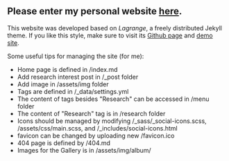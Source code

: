 ## Please enter my personal website [here](https://kpsimonlin.github.io/).

This website was developed based on *Lagrange*, a freely distributed Jekyll theme. If you like this style, make sure to visit its [Github page](https://github.com/LeNPaul/Lagrange) and [demo site](https://lenpaul.github.io/Lagrange/).

Some useful tips for managing the site (for me):
- Home page is defined in /index.md
- Add research interest post in /\_post folder
- Add image in /assets/img folder
- Tags are defined in /\_data/settings.yml
- The content of tags besides "Research" can be accessed in /menu folder
- The content of "Research" tag is in /research folder
- Icons should be managed by modifying /\_sass/\_social-icons.scss, /assets/css/main.scss, and /\_includes/social-icons.html
- favicon can be changed by uploading new /favicon.ico
- 404 page is defined by /404.md
- Images for the Gallery is in /assets/img/album/
